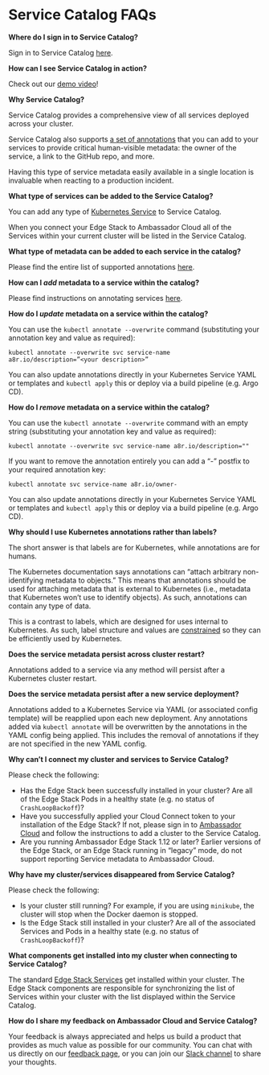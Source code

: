 # Service Catalog FAQs

**Where do I sign in to Service Catalog?**

Sign in to Service Catalog [here](https://app.getambassador.io/cloud/).

**How can I see Service Catalog in action?**

Check out our [demo video](https://www.youtube.com/watch?v=Osedx_ksD7Q)!

**Why Service Catalog?**

Service Catalog provides a comprehensive view of all services deployed across your cluster.

Service Catalog also supports [a set of annotations](../reference/annotations#supported-annotations) that you can add to your services to provide critical human-visible metadata: the owner of the service, a link to the GitHub repo, and more.

Having this type of service metadata easily available in a single location is invaluable when reacting to a production incident.

**What type of services can be added to the Service Catalog?**

You can add any type of [Kubernetes Service](https://kubernetes.io/docs/concepts/services-networking/service/) to Service Catalog. 

When you connect your Edge Stack to Ambassador Cloud all of the Services within your current cluster will be listed in the Service Catalog.

**What type of metadata can be added to each service in the catalog?**

Please find the entire list of supported annotations [here](../reference/annotations#supported-annotations).

**How can I *add* metadata to a service within the catalog?**

Please find instructions on annotating services [here](../reference/annotations/#annotate-via-kubectl).

**How do I *update* metadata on a service within the catalog?**

You can use the `kubectl annotate --overwrite` command (substituting your annotation key and value as required):

`kubectl annotate --overwrite svc service-name a8r.io/description=”<your description>”`

You can also update annotations directly in your Kubernetes Service YAML or templates and `kubectl apply` this or deploy via a build pipeline (e.g. Argo CD).

**How do I *remove* metadata on a service within the catalog?**

You can use the `kubectl annotate --overwrite` command with an empty string (substituting your annotation key and value as required):

`kubectl annotate --overwrite svc service-name a8r.io/description=""`

If you want to remove the annotation entirely you can add a “-” postfix to your required annotation key:

`kubectl annotate svc service-name a8r.io/owner-`

You can also update annotations directly in your Kubernetes Service YAML or templates and `kubectl apply` this or deploy via a build pipeline (e.g. Argo CD).

**Why should I use Kubernetes annotations rather than labels?**

The short answer is that labels are for Kubernetes, while annotations are for humans.

The Kubernetes documentation says annotations can “attach arbitrary non-identifying metadata to objects.” This means that annotations should be used for attaching metadata that is external to Kubernetes (i.e., metadata that Kubernetes won’t use to identify objects). As such, annotations can contain any type of data. 

This is a contrast to labels, which are designed for uses internal to Kubernetes. As such, label structure and values are [constrained](https://kubernetes.io/docs/concepts/overview/working-with-objects/labels/#syntax-and-character-set) so they can be efficiently used by Kubernetes.

**Does the service metadata persist across cluster restart?**

Annotations added to a service via any method will persist after a Kubernetes cluster restart. 

**Does the service metadata persist after a new service deployment?**

Annotations added to a Kubernetes Service via YAML (or associated config template) will be reapplied upon each new deployment. Any annotations added via `kubectl annotate` will be overwritten by the annotations in the YAML config being applied. This includes the removal of annotations if they are not specified in the new YAML config.


**Why can’t I connect my cluster and services to Service Catalog?**

Please check the following:

* Has the Edge Stack been successfully installed in your cluster? Are all of the Edge Stack Pods in a healthy state (e.g. no status of `CrashLoopBackoff`)?
* Have you successfully applied your Cloud Connect token to your installation of the Edge Stack? If not, please sign in to [Ambassador Cloud](https://app.getambassador.io/cloud/) and follow the instructions to add a cluster to the Service Catalog.
* Are you running Ambassador Edge Stack 1.12 or later? Earlier versions of the Edge Stack, or an Edge Stack running in “legacy” mode, do not support reporting Service metadata to Ambassador Cloud.

**Why have my cluster/services disappeared from Service Catalog?**

Please check the following:

* Is your cluster still running? For example, if you are using `minikube`, the cluster will stop when the Docker daemon is stopped.
* Is the Edge Stack still installed in your cluster? Are all of the associated Services and Pods in a healthy state (e.g. no status of `CrashLoopBackoff`)?

**What components get installed into my cluster when connecting to Service Catalog?**

The standard [Edge Stack Services](../../../../edge-stack/latest/topics/install/) get installed within your cluster. The Edge Stack components are responsible for synchronizing the list of Services within your cluster with the list displayed within the Service Catalog.

**How do I share my feedback on Ambassador Cloud and Service Catalog?**

Your feedback is always appreciated and helps us build a product that provides as much value as possible for our community. You can chat with us directly on our [feedback page](../../../../../feedback), or you can join our [Slack channel](https://a8r.io/Slack) to share your thoughts.
